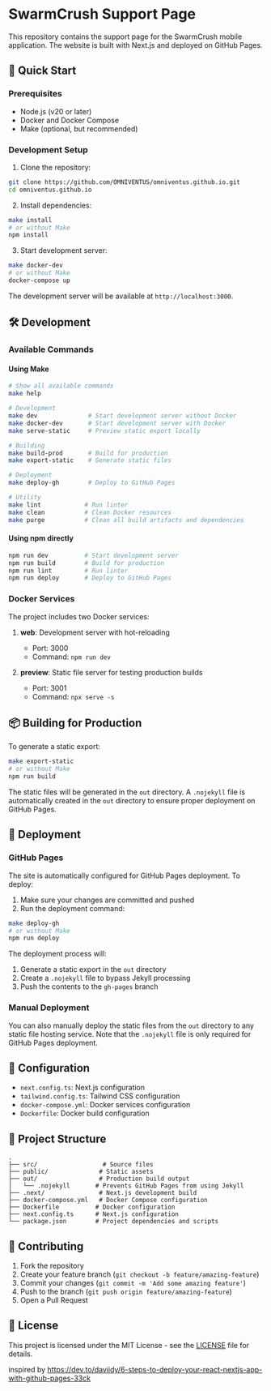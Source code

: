 # SwarmCrush Support Page

This repository contains the support page for the SwarmCrush mobile application. The website is built with Next.js and deployed on GitHub Pages.

## 🚀 Quick Start

### Prerequisites

- Node.js (v20 or later)
- Docker and Docker Compose
- Make (optional, but recommended)

### Development Setup

1. Clone the repository:
```bash
git clone https://github.com/OMNIVENTUS/omniventus.github.io.git
cd omniventus.github.io
```

2. Install dependencies:
```bash
make install
# or without Make
npm install
```

3. Start development server:
```bash
make docker-dev
# or without Make
docker-compose up
```

The development server will be available at `http://localhost:3000`.

## 🛠 Development

### Available Commands

#### Using Make

```bash
# Show all available commands
make help

# Development
make dev              # Start development server without Docker
make docker-dev       # Start development server with Docker
make serve-static     # Preview static export locally

# Building
make build-prod       # Build for production
make export-static    # Generate static files

# Deployment
make deploy-gh        # Deploy to GitHub Pages

# Utility
make lint            # Run linter
make clean           # Clean Docker resources
make purge           # Clean all build artifacts and dependencies
```

#### Using npm directly

```bash
npm run dev          # Start development server
npm run build        # Build for production
npm run lint         # Run linter
npm run deploy       # Deploy to GitHub Pages
```

### Docker Services

The project includes two Docker services:

1. **web**: Development server with hot-reloading
   - Port: 3000
   - Command: `npm run dev`

2. **preview**: Static file server for testing production builds
   - Port: 3001
   - Command: `npx serve -s`

## 📦 Building for Production

To generate a static export:

```bash
make export-static
# or without Make
npm run build
```

The static files will be generated in the `out` directory. A `.nojekyll` file is automatically created in the `out` directory to ensure proper deployment on GitHub Pages.

## 🚀 Deployment

### GitHub Pages

The site is automatically configured for GitHub Pages deployment. To deploy:

1. Make sure your changes are committed and pushed
2. Run the deployment command:
```bash
make deploy-gh
# or without Make
npm run deploy
```

The deployment process will:
1. Generate a static export in the `out` directory
2. Create a `.nojekyll` file to bypass Jekyll processing
3. Push the contents to the `gh-pages` branch

### Manual Deployment

You can also manually deploy the static files from the `out` directory to any static file hosting service. Note that the `.nojekyll` file is only required for GitHub Pages deployment.

## 🔧 Configuration

- `next.config.ts`: Next.js configuration
- `tailwind.config.ts`: Tailwind CSS configuration
- `docker-compose.yml`: Docker services configuration
- `Dockerfile`: Docker build configuration

## 📝 Project Structure

```
.
├── src/                  # Source files
├── public/              # Static assets
├── out/                 # Production build output
│   └── .nojekyll       # Prevents GitHub Pages from using Jekyll
├── .next/               # Next.js development build
├── docker-compose.yml   # Docker Compose configuration
├── Dockerfile          # Docker configuration
├── next.config.ts      # Next.js configuration
└── package.json        # Project dependencies and scripts
```

## 🤝 Contributing

1. Fork the repository
2. Create your feature branch (`git checkout -b feature/amazing-feature`)
3. Commit your changes (`git commit -m 'Add some amazing feature'`)
4. Push to the branch (`git push origin feature/amazing-feature`)
5. Open a Pull Request

## 📄 License

This project is licensed under the MIT License - see the [LICENSE](LICENSE) file for details.


inspired by https://dev.to/daviidy/6-steps-to-deploy-your-react-nextjs-app-with-github-pages-33ck